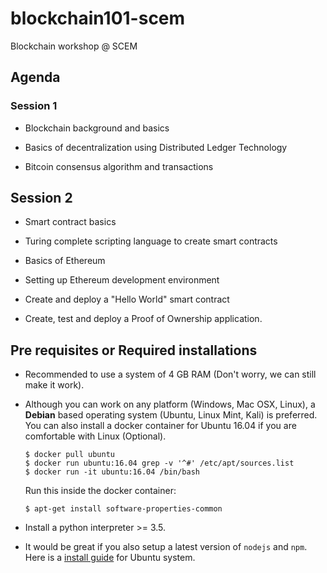 # blockchain101-scem
Blockchain workshop @ SCEM

## Agenda

### Session 1 

* Blockchain background and basics 

* Basics of decentralization using Distributed Ledger Technology 

* Bitcoin consensus algorithm and transactions 

 

## Session 2 

* Smart contract basics 

* Turing complete scripting language to create smart contracts 

* Basics of Ethereum 

* Setting up Ethereum development environment 

* Create and deploy a "Hello World" smart contract 

* Create, test and deploy a Proof of Ownership application. 

## Pre requisites or Required installations

* Recommended to use a system of 4 GB RAM (Don't worry, we can still make it work). 

* Although you can work on any platform (Windows, Mac OSX, Linux), a **Debian** based operating system (Ubuntu, Linux Mint, Kali) is preferred. You can also install a docker container for Ubuntu 16.04 if you are comfortable with Linux (Optional).

    ```
    $ docker pull ubuntu
    $ docker run ubuntu:16.04 grep -v '^#' /etc/apt/sources.list
    $ docker run -it ubuntu:16.04 /bin/bash
 
    ```
    Run this inside the docker container:

    `$ apt-get install software-properties-common`
    
* Install a python interpreter >= 3.5.
   
* It would be great if you also setup a latest version of `nodejs` and `npm`. Here is a [install guide](https://www.digitalocean.com/community/tutorials/how-to-install-node-js-on-ubuntu-16-04) for Ubuntu system.





 

 
